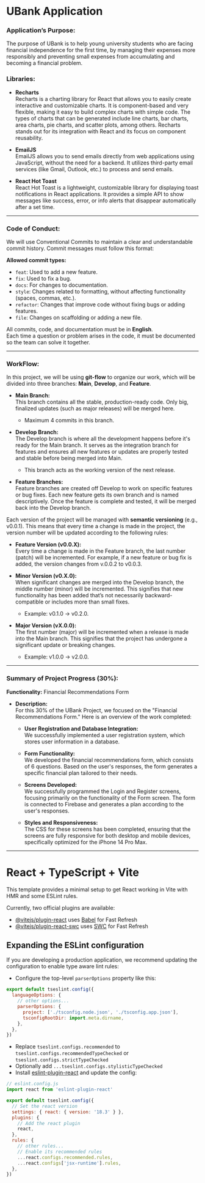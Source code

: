 # UBank Application

### Application’s Purpose:
The purpose of UBank is to help young university students who are facing financial independence for the first time, by managing their expenses more responsibly and preventing small expenses from accumulating and becoming a financial problem.

### Libraries:

- **Recharts**  
  Recharts is a charting library for React that allows you to easily create interactive and customizable charts. It is component-based and very flexible, making it easy to build complex charts with simple code. The types of charts that can be generated include line charts, bar charts, area charts, pie charts, and scatter plots, among others. Recharts stands out for its integration with React and its focus on component reusability.

- **EmailJS**  
  EmailJS allows you to send emails directly from web applications using JavaScript, without the need for a backend. It utilizes third-party email services (like Gmail, Outlook, etc.) to process and send emails.

- **React Hot Toast**  
  React Hot Toast is a lightweight, customizable library for displaying toast notifications in React applications. It provides a simple API to show messages like success, error, or info alerts that disappear automatically after a set time.

---

### Code of Conduct:

We will use Conventional Commits to maintain a clear and understandable commit history. Commit messages must follow this format:



**Allowed commit types:**
- `feat`: Used to add a new feature.
- `fix`: Used to fix a bug.
- `docs`: For changes to documentation.
- `style`: Changes related to formatting, without affecting functionality (spaces, commas, etc.).
- `refactor`: Changes that improve code without fixing bugs or adding features.
- `file`: Changes on scaffolding or adding a new file.

All commits, code, and documentation must be in **English**.  
Each time a question or problem arises in the code, it must be documented so the team can solve it together.

---

### WorkFlow:

In this project, we will be using **git-flow** to organize our work, which will be divided into three branches: **Main**, **Develop**, and **Feature**.

- **Main Branch:**  
  This branch contains all the stable, production-ready code. Only big, finalized updates (such as major releases) will be merged here.  
  - Maximum 4 commits in this branch.

- **Develop Branch:**  
  The Develop branch is where all the development happens before it's ready for the Main branch. It serves as the integration branch for features and ensures all new features or updates are properly tested and stable before being merged into Main.  
  - This branch acts as the working version of the next release.

- **Feature Branches:**  
  Feature branches are created off Develop to work on specific features or bug fixes. Each new feature gets its own branch and is named descriptively. Once the feature is complete and tested, it will be merged back into the Develop branch.

Each version of the project will be managed with **semantic versioning** (e.g., v0.0.1). This means that every time a change is made in the project, the version number will be updated according to the following rules:

- **Feature Version (v0.0.X):**  
  Every time a change is made in the Feature branch, the last number (patch) will be incremented. For example, if a new feature or bug fix is added, the version changes from v.0.0.2 to v0.0.3.

- **Minor Version (v0.X.0):**  
  When significant changes are merged into the Develop branch, the middle number (minor) will be incremented. This signifies that new functionality has been added that’s not necessarily backward-compatible or includes more than small fixes.  
  - Example: v0.1.0 → v0.2.0.

- **Major Version (vX.0.0):**  
  The first number (major) will be incremented when a release is made into the Main branch. This signifies that the project has undergone a significant update or breaking changes.  
  - Example: v1.0.0 → v2.0.0.

---

### Summary of Project Progress (30%):

**Functionality:** Financial Recommendations Form

- **Description:**  
  For this 30% of the UBank Project, we focused on the "Financial Recommendations Form." Here is an overview of the work completed:
  
  - **User Registration and Database Integration:**  
    We successfully implemented a user registration system, which stores user information in a database.
  
  - **Form Functionality:**  
    We developed the financial recommendations form, which consists of 6 questions. Based on the user's responses, the form generates a specific financial plan tailored to their needs.
  
  - **Screens Developed:**  
    We successfully programmed the Login and Register screens, focusing primarily on the functionality of the Form screen. The form is connected to Firebase and generates a plan according to the user's responses.
  
  - **Styles and Responsiveness:**  
    The CSS for these screens has been completed, ensuring that the screens are fully responsive for both desktop and mobile devices, specifically optimized for the iPhone 14 Pro Max.



------

# React + TypeScript + Vite

This template provides a minimal setup to get React working in Vite with HMR and some ESLint rules.

Currently, two official plugins are available:

- [@vitejs/plugin-react](https://github.com/vitejs/vite-plugin-react/blob/main/packages/plugin-react/README.md) uses [Babel](https://babeljs.io/) for Fast Refresh
- [@vitejs/plugin-react-swc](https://github.com/vitejs/vite-plugin-react-swc) uses [SWC](https://swc.rs/) for Fast Refresh

## Expanding the ESLint configuration

If you are developing a production application, we recommend updating the configuration to enable type aware lint rules:

- Configure the top-level `parserOptions` property like this:

```js
export default tseslint.config({
  languageOptions: {
    // other options...
    parserOptions: {
      project: ['./tsconfig.node.json', './tsconfig.app.json'],
      tsconfigRootDir: import.meta.dirname,
    },
  },
})
```

- Replace `tseslint.configs.recommended` to `tseslint.configs.recommendedTypeChecked` or `tseslint.configs.strictTypeChecked`
- Optionally add `...tseslint.configs.stylisticTypeChecked`
- Install [eslint-plugin-react](https://github.com/jsx-eslint/eslint-plugin-react) and update the config:

```js
// eslint.config.js
import react from 'eslint-plugin-react'

export default tseslint.config({
  // Set the react version
  settings: { react: { version: '18.3' } },
  plugins: {
    // Add the react plugin
    react,
  },
  rules: {
    // other rules...
    // Enable its recommended rules
    ...react.configs.recommended.rules,
    ...react.configs['jsx-runtime'].rules,
  },
})
```
